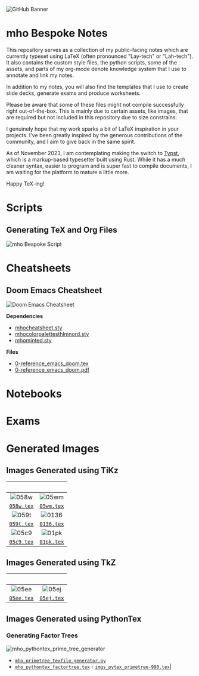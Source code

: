 ![GitHub Banner](/assets/images/bespoke_notes.png)
# mho Bespoke Notes 

This repository serves as a collection of my public-facing notes which are currently typeset using LaTeX (often pronounced "Lay-tech" or "Lah-tech").  
It also contains the custom style files, the python scripts, some of the assets, and parts of my org-mode denote knowledge system that I use to annotate and link my notes.

In addition to my notes, you will also find the templates that I use to create slide decks, generate exams and produce worksheets. 

Please be aware that some of these files might not compile successfully right out-of-the-box. This is mainly due to certain assets, like images, that are required but not included in this repository due to size constrains.

I genuinely hope that my work sparks a bit of LaTeX inspiration in your projects. I've been greatly inspired by the generous contributions of the community, and I aim to give back in the same spirit.

As of November 2023, I am contemplating making the switch to [Typst](https://github.com/typst/typst), which is a markup-based typesetter built using Rust. While it has a much cleaner syntax, easier to program and is super fast to compile documents, I am waiting for the platform to mature a little more.

Happy TeX-ing!

# Scripts
## Generating TeX and Org Files
![mho Bespoke Script](/assets/images/mho_bespoke_script.png)
# Cheatsheets
## Doom Emacs Cheatsheet
![Doom Emacs Cheatsheet](/assets/images/latex-cheatsheet-doomEmacs.png)

**Dependencies**
- [mhocheatsheet.sty](/texmf/mhocheatsheet.sty)
- [mhocolorpalettesthlmnord.sty](/texmf/mhocolorpalettesthlmnord.sty)
- [mhominted.sty](/texmf/mhominted.sty)

 
**Files** 
- [0-reference_emacs_doom.tex](/main/0-reference_emacs_doom.tex)
- [0-reference_emacs_doom.pdf](/main/0-reference_emacs_doom.pdf)

# Notebooks

# Exams

# Generated Images

## Images Generated using TiKz

| &nbsp; | &nbsp; |
| :----: | :----: |
| ![058w](/assets/png/imgs_tikz-058w.png) | ![05wm](/assets/png/imgs_tikz-05wm.png) |
| [`058w.tex`](/assets/tikz/imgs_tikz-058w.tex) | [`05wm.tex`](/assets/tikz/imgs_tikz-05wm.tex) |
| ![059t](/assets/png/imgs_tikz-059t.png) | ![0136](/assets/png/imgs_tikz-0136.png) |
| [`059t.tex`](/assets/tikz/imgs_tikz-059t.tex) | [`0136.tex`](/assets/tikz/imgs_tikz-0136.tex) |
| ![05c9](/assets/png/imgs_tikz-05c9.png) | ![01pk](/assets/png/imgs_tikz-01pk.png) |
| [`05c9.tex`](/assets/tikz/imgs_tikz-05c9.tex) | [`01pk.tex`](/assets/tikz/imgs_tikz-01pk.tex) |
 
## Images Generated using TkZ

| &nbsp; | &nbsp; |
| :----: | :----: |
| ![05ee](/assets/png/imgs_tikz-05ee.png) | ![05ej](/assets/png/imgs_tikz-05ej.png) |
| [`05ee.tex`](/assets/tikz/imgs_tikz-05ee.tex) | [`05ej.tex`](/assets/tikz/imgs_tikz-05ej.tex) |

## Images Generated using PythonTex

### Generating Factor Trees

![mho_pythontex_prime_tree_generator](/assets/images/mho_pythontex_prime_tree_generator.png) 

- [`mho_primetree_texfile_generator.py`](/assets/pytex/mho_primetree_texfile_generator.py)
- [`mho_pythontex_factortree.tex`](/assets/pytex/mho_pythontex_factortree.tex) - [`imgs_pytex_primetree-990.tex`](/assets/pytex/imgs_pytex_primetree-990.tex)|
